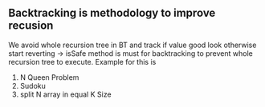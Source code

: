 ## Backtracking is methodology to improve recusion ##
We avoid whole recursion tree in BT and track if value good look otherwise start reverting
-> isSafe method is must for backtracking to prevent whole recursion tree to execute.
Example for this is 
1. N Queen Problem
2. Sudoku
3. split N array in equal K Size